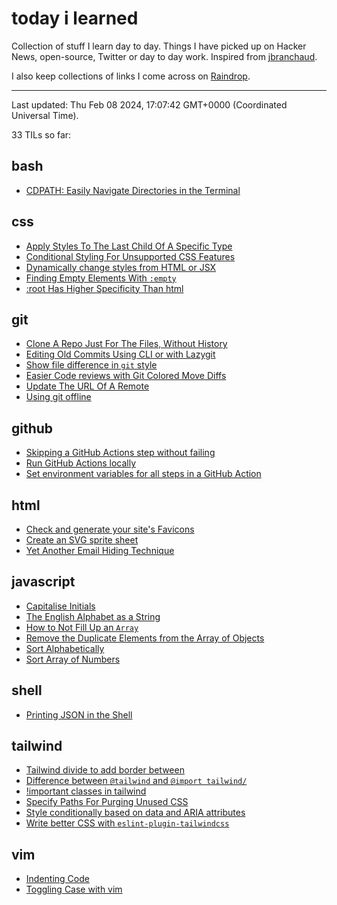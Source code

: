 # today i learned

Collection of stuff I learn day to day. Things I have picked up on Hacker News, open-source, Twitter or day to day work. Inspired from [jbranchaud](https://news.ycombinator.com/item?id=22908044).

I also keep collections of links I come across on [Raindrop](https://raindrop.io/adhiraj/).

---

Last updated: Thu Feb 08 2024, 17:07:42 GMT+0000 (Coordinated Universal Time).

33 TILs so far:

## bash

- [CDPATH: Easily Navigate Directories in the Terminal](/bash/cdpath-easily-navigate-directories-in-the-terminal.md)

## css

- [Apply Styles To The Last Child Of A Specific Type](/css/apply-styles-to-the-last-child-of-a-specific-type.md)
- [Conditional Styling For Unsupported CSS Features](/css/conditional-styling-for-unsupported-css-features.md)
- [Dynamically change styles from HTML or JSX](/css/dynamically-change-styles-from-html-or-jsx.md)
- [Finding Empty Elements With `:empty`](/css/finding-empty-elements.md)
- [:root Has Higher Specificity Than html](/css/root-has-higher-specificity-than-html.md)

## git

- [Clone A Repo Just For The Files, Without History](/git/clone-a-repo-just-for-the-files-without-history.md)
- [Editing Old Commits Using CLI or with Lazygit](/git/edit-old-commit.md)
- [Show file difference in `git` style](/git/file-difference-in-git-style.md)
- [Easier Code reviews with Git Colored Move Diffs](/git/git-colored-move-diffs.md)
- [Update The URL Of A Remote](/git/update-the-url-of-a-remote.md)
- [Using git offline](/git/using-git-offline.md)

## github

- [Skipping a GitHub Actions step without failing](/github/continue-on-fail.md)
- [Run GitHub Actions locally](/github/run-github-actions-locally.md)
- [Set environment variables for all steps in a GitHub Action](/github/set-environment-for-all-steps.md)

## html

- [Check and generate your site's Favicons](/html/check-and-generate-favicons.md)
- [Create an SVG sprite sheet](/html/create-an-svg-sprite-sheet.md)
- [Yet Another Email Hiding Technique ](/html/email-hiding-technique.md)

## javascript

- [Capitalise Initials](/javascript/capitalise-initials.md)
- [The English Alphabet as a String](/javascript/english-alphabets.md)
- [How to Not Fill Up an `Array`](/javascript/filling-up-array.md)
- [Remove the Duplicate Elements from the Array of Objects](/javascript/remove-duplicates-from-array-of-objects.md)
- [Sort Alphabetically](/javascript/sort-alphabetically.md)
- [Sort Array of Numbers](/javascript/sort-numbers.md)

## shell

- [Printing JSON in the Shell](/shell/printing-json.md)

## tailwind

- [Tailwind divide to add border between](/tailwind/divide-to-add-border-between.md)
- [Difference between `@tailwind` and `@import tailwind/`](/tailwind/import-tailwind.md)
- [!important classes in tailwind](/tailwind/important-classes-in-tailwind.md)
- [Specify Paths For Purging Unused CSS](/tailwind/specify-paths-for-purging-unused-css.md)
- [Style conditionally based on data and ARIA attributes](/tailwind/style-conditionally-based-on-data-and-aria-attributes.md)
- [Write better CSS with `eslint-plugin-tailwindcss`](/tailwind/write-better-tailwind-with-eslint.md)

## vim

- [Indenting Code](/vim/indenting-code.md)
- [Toggling Case with vim](/vim/toggling-case-with-vim.md)
